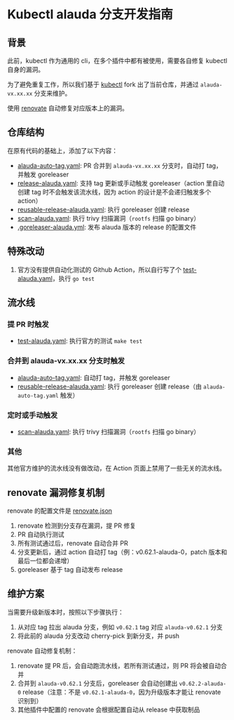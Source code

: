 # Kubectl alauda 分支开发指南

## 背景

此前，kubectl 作为通用的 cli，在多个插件中都有被使用，需要各自修复 kubectl 自身的漏洞。

为了避免重复工作，所以我们基于 [kubectl](https://github.com/kubernetes/kubernetes.git) fork 出了当前仓库，并通过 `alauda-vx.xx.xx` 分支来维护。

使用 [renovate](https://gitlab-ce.alauda.cn/devops/tech-research/renovate/-/blob/main/docs/quick-start/0002-quick-start.md) 自动修复对应版本上的漏洞。

## 仓库结构

在原有代码的基础上，添加了以下内容：

- [alauda-auto-tag.yaml](./.github/workflows/alauda-auto-tag.yaml): PR 合并到 `alauda-vx.xx.xx` 分支时，自动打 tag，并触发 goreleaser
- [release-alauda.yaml](./.github/workflows/release-alauda.yaml): 支持 tag 更新或手动触发 goreleaser（action 里自动创建 tag 时不会触发该流水线，因为 action 的设计是不会递归触发多个 action）
- [reusable-release-alauda.yaml](./.github/workflows/reusable-release-alauda.yaml): 执行 goreleaser 创建 release
- [scan-alauda.yaml](.github/workflows/scan-alauda.yaml): 执行 trivy 扫描漏洞（`rootfs` 扫描 go binary）
- [.goreleaser-alauda.yml](.goreleaser-alauda.yml): 发布 alauda 版本的 release 的配置文件

## 特殊改动

1. 官方没有提供自动化测试的 Github Action，所以自行写了个 [test-alauda.yaml](.github/workflows/test-alauda.yaml)，执行 `go test`

## 流水线

### 提 PR 时触发

- [test-alauda.yaml](.github/workflows/test-alauda.yaml): 执行官方的测试 `make test`

### 合并到 alauda-vx.xx.xx 分支时触发

- [alauda-auto-tag.yaml](.github/workflows/alauda-auto-tag.yaml): 自动打 tag，并触发 goreleaser
- [reusable-release-alauda.yaml](.github/workflows/reusable-release-alauda.yaml): 执行 goreleaser 创建 release（由 `alauda-auto-tag.yaml` 触发）

### 定时或手动触发

- [scan-alauda.yaml](.github/workflows/scan-alauda.yaml): 执行 trivy 扫描漏洞（`rootfs` 扫描 go binary）

### 其他

其他官方维护的流水线没有做改动，在 Action 页面上禁用了一些无关的流水线。

## renovate 漏洞修复机制

renovate 的配置文件是 [renovate.json](https://github.com/AlaudaDevops/trivy/blob/main/renovate.json)

1. renovate 检测到分支存在漏洞，提 PR 修复
2. PR 自动执行测试
3. 所有测试通过后，renovate 自动合并 PR
4. 分支更新后，通过 action 自动打 tag（例：v0.62.1-alauda-0，patch 版本和最后一位都会递增）
5. goreleaser 基于 tag 自动发布 release

## 维护方案

当需要升级新版本时，按照以下步骤执行：

1. 从对应 tag 拉出 alauda 分支，例如 `v0.62.1` tag 对应 `alauda-v0.62.1` 分支
2. 将此前的 alauda 分支改动 cherry-pick 到新分支，并 push

renovate 自动修复机制：
1. renovate 提 PR 后，会自动跑流水线，若所有测试通过，则 PR 将会被自动合并
2. 合并到 `alauda-v0.62.1` 分支后，goreleaser 会自动创建出 `v0.62.2-alauda-0` release（注意：不是 `v0.62.1-alauda-0`，因为升级版本才能让 renovate 识别到）
3. 其他插件中配置的 renovate 会根据配置自动从 release 中获取制品
